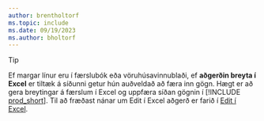 ```yaml
---
author: brentholtorf
ms.topic: include
ms.date: 09/19/2023
ms.author: bholtorf
---
```


> [!TIP]
> Ef margar línur eru í færslubók eða vöruhúsavinnublaði, ef  **aðgerðin breyta í Excel**  er tiltæk á síðunni getur hún auðveldað að færa inn gögn. Hægt er að gera breytingar á færslum í Excel og uppfæra síðan gögnin í [!INCLUDE [prod_short](prod_short.md)]. Til að fræðast nánar um Edit í Excel aðgerð er farið í  [Edit í Excel](../across-work-with-excel.md#edit-in-excel). 